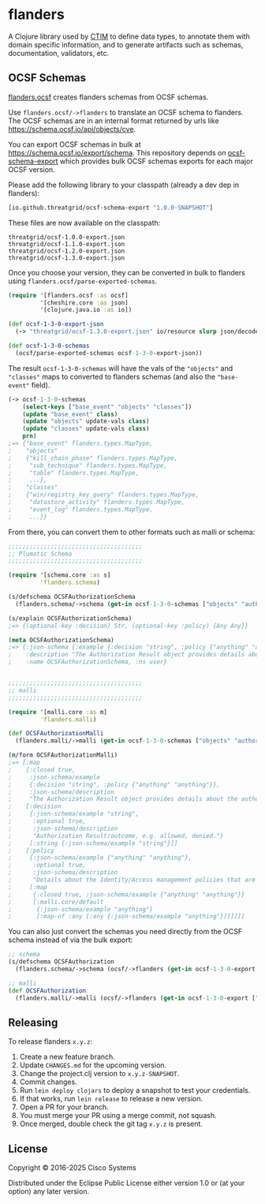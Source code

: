 # flanders

A Clojure library used by [CTIM](https://github.com/threatgrid/ctim/)
to define data types, to annotate them with domain specific
information, and to generate artifacts such as schemas, documentation,
validators, etc.

## OCSF Schemas

[flanders.ocsf](src/flanders/ocsf.cljc) creates flanders schemas from OCSF schemas.

Use `flanders.ocsf/->flanders` to translate an OCSF schema to flanders. The OCSF schemas
are in an internal format returned by urls like https://schema.ocsf.io/api/objects/cve.

You can export OCSF schemas in bulk at https://schema.ocsf.io/export/schema.
This repository depends on [ocsf-schema-export](https://github.com/threatgrid/ocsf-schema-export)
which provides bulk OCSF schemas exports for each major OCSF version.

Please add the following library to your classpath (already a dev dep in flanders):

```clojure
[io.github.threatgrid/ocsf-schema-export "1.0.0-SNAPSHOT"]
```

These files are now available on the classpath:

```
threatgrid/ocsf-1.0.0-export.json
threatgrid/ocsf-1.1.0-export.json
threatgrid/ocsf-1.2.0-export.json
threatgrid/ocsf-1.3.0-export.json
```

Once you choose your version, they can be converted in bulk to flanders using `flanders.ocsf/parse-exported-schemas`.

```clojure
(require '[flanders.ocsf :as ocsf]
         '[cheshire.core :as json]
         '[clojure.java.io :as io])

(def ocsf-1-3-0-export-json
  (-> "threatgrid/ocsf-1.3.0-export.json" io/resource slurp json/decode))

(def ocsf-1-3-0-schemas
  (ocsf/parse-exported-schemas ocsf-1-3-0-export-json))
```

The result `ocsf-1-3-0-schemas` will have the vals of the `"objects"` and `"classes"` maps to converted to flanders schemas
(and also the `"base-event"` field).

```clojure
(-> ocsf-1-3-0-schemas
    (select-keys ["base_event" "objects" "classes"])
    (update "base_event" class)
    (update "objects" update-vals class)
    (update "classes" update-vals class)
    prn)
;=> {"base_event" flanders.types.MapType,
;    "objects"
;    {"kill_chain_phase" flanders.types.MapType,
;     "sub_technique" flanders.types.MapType,
;     "table" flanders.types.MapType,
;     ...},
;    "classes"
;    {"win/registry_key_query" flanders.types.MapType,
;     "datastore_activity" flanders.types.MapType,
;     "event_log" flanders.types.MapType,
;     ...}}
```

From there, you can convert them to other formats such as malli or schema:

```clojure
;;;;;;;;;;;;;;;;;;;;;;;;;;;;;;;;;;;;;;
;; Plumatic Schema
;;;;;;;;;;;;;;;;;;;;;;;;;;;;;;;;;;;;;;

(require '[schema.core :as s]
         'flanders.schema)

(s/defschema OCSFAuthorizationSchema
  (flanders.schema/->schema (get-in ocsf-1-3-0-schemas ["objects" "authorization"])))

(s/explain OCSFAuthorizationSchema)
;=> {(optional-key :decision) Str, (optional-key :policy) {Any Any}}

(meta OCSFAuthorizationSchema)
;=> {:json-schema {:example {:decision "string", :policy {"anything" "anything"}},
;    :description "The Authorization Result object provides details about the authorization outcome and associated policies related to activity."},
;    :name OCSFAuthorizationSchema, :ns user}


;;;;;;;;;;;;;;;;;;;;;;;;;;;;;;;;;;;;;;
;; malli
;;;;;;;;;;;;;;;;;;;;;;;;;;;;;;;;;;;;;;

(require '[malli.core :as m]
         'flanders.malli)

(def OCSFAuthorizationMalli
  (flanders.malli/->malli (get-in ocsf-1-3-0-schemas ["objects" "authorization"])))

(m/form OCSFAuthorizationMalli)
;=> [:map
;    {:closed true,
;     :json-schema/example
;     {:decision "string", :policy {"anything" "anything"}},
;     :json-schema/description
;     "The Authorization Result object provides details about the authorization outcome and associated policies related to activity."}
;    [:decision
;     {:json-schema/example "string",
;      :optional true,
;      :json-schema/description
;      "Authorization Result/outcome, e.g. allowed, denied."}
;     [:string {:json-schema/example "string"}]]
;    [:policy
;     {:json-schema/example {"anything" "anything"},
;      :optional true,
;      :json-schema/description
;      "Details about the Identity/Access management policies that are applicable."}
;     [:map
;      {:closed true, :json-schema/example {"anything" "anything"}}
;      [:malli.core/default
;       {:json-schema/example "anything"}
;       [:map-of :any [:any {:json-schema/example "anything"}]]]]]]
```


You can also just convert the schemas you need directly from the OCSF schema instead
of via the bulk export:

```clojure
;; schema
(s/defschema OCSFAuthorization
  (flanders.schema/->schema (ocsf/->flanders (get-in ocsf-1-3-0-export ["objects" "authorization"]))))

;; malli
(def OCSFAuthorization
  (flanders.malli/->malli (ocsf/->flanders (get-in ocsf-1-3-0-export ["objects" "authorization"]))))
```

## Releasing

To release flanders `x.y.z`:

1. Create a new feature branch.
2. Update `CHANGES.md` for the upcoming version.
3. Change the project.clj version to `x.y.z-SNAPSHOT`.
4. Commit changes.
5. Run `lein deploy clojars` to deploy a snapshot to test your credentials.
6. If that works, run `lein release` to release a new version.
7. Open a PR for your branch.
8. You must merge your PR using a merge commit, not squash.
9. Once merged, double check the git tag `x.y.z` is present.

## License

Copyright © 2016-2025 Cisco Systems

Distributed under the Eclipse Public License either version 1.0 or (at
your option) any later version.
